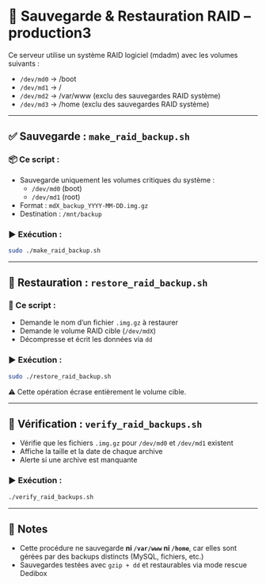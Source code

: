 # 🔐 Sauvegarde & Restauration RAID – production3

Ce serveur utilise un système RAID logiciel (mdadm) avec les volumes suivants :

- `/dev/md0` → /boot
- `/dev/md1` → /
- `/dev/md2` → /var/www (exclu des sauvegardes RAID système)
- `/dev/md3` → /home (exclu des sauvegardes RAID système)

---

## ✅ Sauvegarde : `make_raid_backup.sh`

### 📦 Ce script :
- Sauvegarde uniquement les volumes critiques du système :
  - `/dev/md0` (boot)
  - `/dev/md1` (root)
- Format : `mdX_backup_YYYY-MM-DD.img.gz`
- Destination : `/mnt/backup`

### ▶️ Exécution :
```bash
sudo ./make_raid_backup.sh
```

---

## 🔁 Restauration : `restore_raid_backup.sh`

### 🧩 Ce script :
- Demande le nom d’un fichier `.img.gz` à restaurer
- Demande le volume RAID cible (`/dev/mdX`)
- Décompresse et écrit les données via `dd`

### ▶️ Exécution :
```bash
sudo ./restore_raid_backup.sh
```

⚠️ Cette opération écrase entièrement le volume cible.

---

## 🧪 Vérification : `verify_raid_backups.sh`

- Vérifie que les fichiers `.img.gz` pour `/dev/md0` et `/dev/md1` existent
- Affiche la taille et la date de chaque archive
- Alerte si une archive est manquante

### ▶️ Exécution :
```bash
./verify_raid_backups.sh
```

---

## 📌 Notes

- Cette procédure ne sauvegarde **ni `/var/www` ni `/home`**, car elles sont gérées par des backups distincts (MySQL, fichiers, etc.)
- Sauvegardes testées avec `gzip + dd` et restaurables via mode rescue Dedibox
